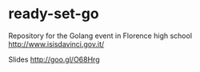 # ready-set-go
Repository for the Golang event in Florence high school http://www.isisdavinci.gov.it/

Slides
http://goo.gl/O68Hrg
